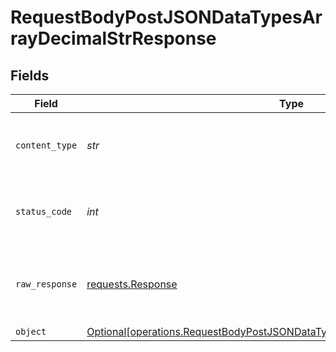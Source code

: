 # RequestBodyPostJSONDataTypesArrayDecimalStrResponse


## Fields

| Field                                                                                                                                                              | Type                                                                                                                                                               | Required                                                                                                                                                           | Description                                                                                                                                                        |
| ------------------------------------------------------------------------------------------------------------------------------------------------------------------ | ------------------------------------------------------------------------------------------------------------------------------------------------------------------ | ------------------------------------------------------------------------------------------------------------------------------------------------------------------ | ------------------------------------------------------------------------------------------------------------------------------------------------------------------ |
| `content_type`                                                                                                                                                     | *str*                                                                                                                                                              | :heavy_check_mark:                                                                                                                                                 | HTTP response content type for this operation                                                                                                                      |
| `status_code`                                                                                                                                                      | *int*                                                                                                                                                              | :heavy_check_mark:                                                                                                                                                 | HTTP response status code for this operation                                                                                                                       |
| `raw_response`                                                                                                                                                     | [requests.Response](https://requests.readthedocs.io/en/latest/api/#requests.Response)                                                                              | :heavy_minus_sign:                                                                                                                                                 | Raw HTTP response; suitable for custom response parsing                                                                                                            |
| `object`                                                                                                                                                           | [Optional[operations.RequestBodyPostJSONDataTypesArrayDecimalStrResponseBody]](../../models/operations/requestbodypostjsondatatypesarraydecimalstrresponsebody.md) | :heavy_minus_sign:                                                                                                                                                 | OK                                                                                                                                                                 |